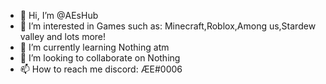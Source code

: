 - 👋 Hi, I’m @AEsHub
- 👀 I’m interested in Games such as: Minecraft,Roblox,Among us,Stardew valley and lots more!
- 🌱 I’m currently learning Nothing atm
- 💞️ I’m looking to collaborate on Nothing 
- 📫 How to reach me discord: ÆE#0006

<!---
AEsHub/AEsHub is a ✨ special ✨ repository because its `README.md` (this file) appears on your GitHub profile.
You can click the Preview link to take a look at your changes.
--->
